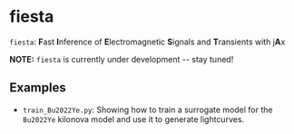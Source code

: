 # fiesta

`fiesta`: **F**ast **I**nference of **E**lectromagnetic **S**ignals and **T**ransients with j**A**x


**NOTE:** `fiesta` is currently under development -- stay tuned!

## Examples

- `train_Bu2022Ye.py`: Showing how to train a surrogate model for the `Bu2022Ye` kilonova model and use it to generate lightcurves. 
